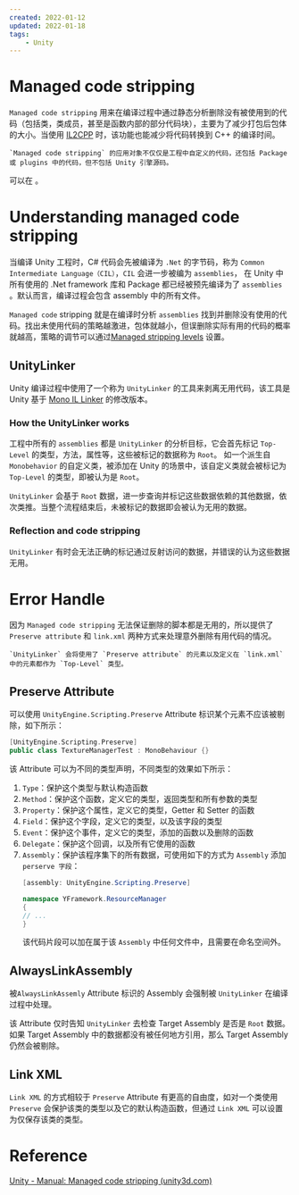 ```yaml
---
created: 2022-01-12
updated: 2022-01-18
tags:
    - Unity
---
```


# Managed code stripping

`Managed code stripping` 用来在编译过程中通过静态分析删除没有被使用到的代码（包括类，类成员，甚至是函数内部的部分代码块），主要为了减少打包后包体的大小。当使用 [IL2CPP](Unity%20-%20IL2CPP.md) 时，该功能也能减少将代码转换到 C++ 的编译时间。

```ad-tip
`Managed code stripping` 的应用对象不仅仅是工程中自定义的代码，还包括 Package 或 plugins 中的代码，但不包括 Unity 引擎源码。
```

可以在 。

# Understanding managed code stripping

当编译 Unity 工程时，C# 代码会先被编译为 `.Net` 的字节码，称为 `Common Intermediate Language（CIL）`，`CIL` 会进一步被编为 `assemblies`， 在 Unity 中所有使用的 .Net framework 库和 Package 都已经被预先编译为了 `assemblies` 。默认而言，编译过程会包含 assembly 中的所有文件。

`Managed code` stripping 就是在编译时分析 `assemblies` 找到并删除没有使用的代码。找出未使用代码的策略越激进，包体就越小，但误删除实际有用的代码的概率就越高，策略的调节可以通过[Managed stripping levels](../Unity%20-%20PlayerSettings.md#Managed%20stripping%20levels) 设置。

## UnityLinker

Unity 编译过程中使用了一个称为 `UnityLinker` 的工具来剥离无用代码，该工具是 Unity 基于 [Mono IL Linker](https://github.com/mono/linker) 的修改版本。

### How the UnityLinker works

工程中所有的 `assemblies` 都是 `UnityLinker`   的分析目标，它会首先标记 `Top-Level` 的类型，方法，属性等，这些被标记的数据称为 `Root`。  如一个派生自 `Monobehavior` 的自定义类，被添加在 Unity 的场景中，该自定义类就会被标记为 `Top-Level` 的类型，即被认为是 `Root`。

`UnityLinker` 会基于 `Root` 数据，进一步查询并标记这些数据依赖的其他数据，依次类推。当整个流程结束后，未被标记的数据即会被认为无用的数据。

### Reflection and code stripping

`UnityLinker` 有时会无法正确的标记通过反射访问的数据，并错误的认为这些数据无用。

# Error Handle

因为 `Managed code stripping` 无法保证删除的脚本都是无用的，所以提供了 `Preserve attribute` 和 `link.xml` 两种方式来处理意外删除有用代码的情况。

```ad-note
`UnityLinker` 会将使用了 `Preserve attribute` 的元素以及定义在 `link.xml` 中的元素都作为 `Top-Level` 类型。
```

## Preserve Attribute

可以使用 `UnityEngine.Scripting.Preserve` Attribute 标识某个元素不应该被剔除，如下所示：
```cpp
[UnityEngine.Scripting.Preserve]
public class TextureManagerTest : MonoBehaviour {}
```

该 Attribute 可以为不同的类型声明，不同类型的效果如下所示：
1. `Type`：保护这个类型与默认构造函数
2. `Method`：保护这个函数，定义它的类型，返回类型和所有参数的类型
3. `Property`：保护这个属性，定义它的类型，Getter 和 Setter 的函数
4. `Field`：保护这个字段，定义它的类型，以及该字段的类型
5. `Event`：保护这个事件，定义它的类型，添加的函数以及删除的函数
6. `Delegate`：保护这个回调，以及所有它使用的函数
7. `Assembly`：保护该程序集下的所有数据，可使用如下的方式为 `Assembly` 添加 `perserve 字段`：
    ```csharp
    [assembly: UnityEngine.Scripting.Preserve]

    namespace YFramework.ResourceManager
    {
    // ...
    }
    ```
    该代码片段可以加在属于该 `Assembly` 中任何文件中，且需要在命名空间外。


## AlwaysLinkAssembly

被`AlwaysLinkAssemly` Attribute 标识的 Assembly 会强制被 `UnityLinker` 在编译过程中处理。

该 Attribute 仅时告知 `UnityLinker` 去检查 Target Assembly 是否是 `Root` 数据。如果 Target Assembly 中的数据都没有被任何地方引用，那么 Target Assembly 仍然会被剔除。

## Link XML

`Link XML` 的方式相较于 `Preserve` Attribute 有更高的自由度，如对一个类使用 `Preserve` 会保护该类的类型以及它的默认构造函数，但通过 `Link XML` 可以设置为仅保存该类的类型。


# Reference

[Unity - Manual: Managed code stripping (unity3d.com)](https://docs.unity3d.com/Manual/ManagedCodeStripping.html)